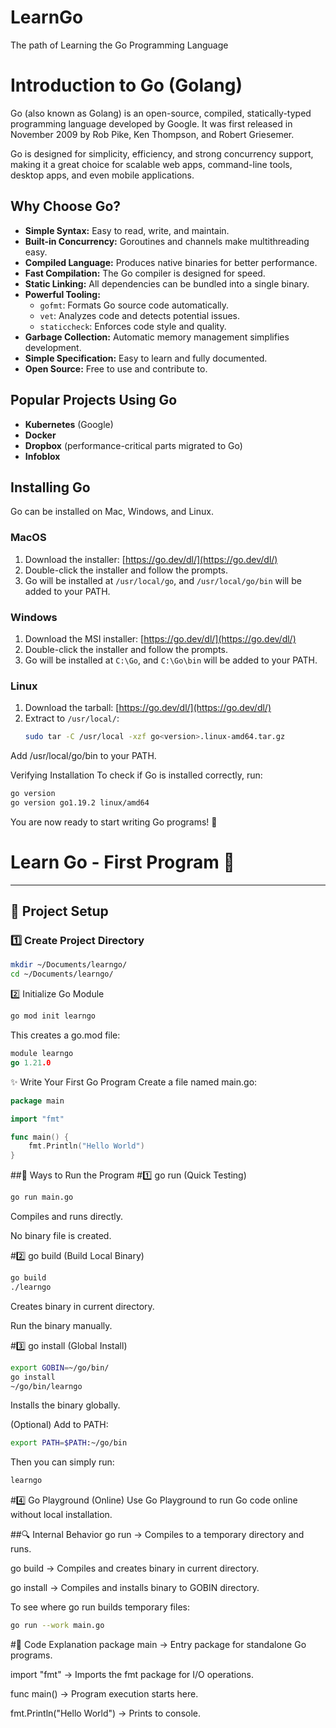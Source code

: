 # LearnGo
The path of Learning the Go Programming Language

# Introduction to Go (Golang)

Go (also known as Golang) is an open-source, compiled, statically-typed programming language developed by Google. It was first released in November 2009 by Rob Pike, Ken Thompson, and Robert Griesemer.

Go is designed for simplicity, efficiency, and strong concurrency support, making it a great choice for scalable web apps, command-line tools, desktop apps, and even mobile applications.

## Why Choose Go?

- **Simple Syntax:** Easy to read, write, and maintain.
- **Built-in Concurrency:** Goroutines and channels make multithreading easy.
- **Compiled Language:** Produces native binaries for better performance.
- **Fast Compilation:** The Go compiler is designed for speed.
- **Static Linking:** All dependencies can be bundled into a single binary.
- **Powerful Tooling:**
  - `gofmt`: Formats Go source code automatically.
  - `vet`: Analyzes code and detects potential issues.
  - `staticcheck`: Enforces code style and quality.
- **Garbage Collection:** Automatic memory management simplifies development.
- **Simple Specification:** Easy to learn and fully documented.
- **Open Source:** Free to use and contribute to.

## Popular Projects Using Go

- **Kubernetes** (Google)
- **Docker**
- **Dropbox** (performance-critical parts migrated to Go)
- **Infoblox**

## Installing Go

Go can be installed on Mac, Windows, and Linux.

### MacOS
1. Download the installer: [https://go.dev/dl/](https://go.dev/dl/)
2. Double-click the installer and follow the prompts.
3. Go will be installed at `/usr/local/go`, and `/usr/local/go/bin` will be added to your PATH.

### Windows
1. Download the MSI installer: [https://go.dev/dl/](https://go.dev/dl/)
2. Double-click the installer and follow the prompts.
3. Go will be installed at `C:\Go`, and `C:\Go\bin` will be added to your PATH.

### Linux
1. Download the tarball: [https://go.dev/dl/](https://go.dev/dl/)
2. Extract to `/usr/local/`:
   ```bash
   sudo tar -C /usr/local -xzf go<version>.linux-amd64.tar.gz
   
Add /usr/local/go/bin to your PATH.

Verifying Installation
To check if Go is installed correctly, run:

```bash
go version
go version go1.19.2 linux/amd64
```
You are now ready to start writing Go programs! 🚀

# Learn Go - First Program 🚀

---

## 📂 Project Setup

### 1️⃣ Create Project Directory

```bash
mkdir ~/Documents/learngo/
cd ~/Documents/learngo/
```

2️⃣ Initialize Go Module
```bash
go mod init learngo
```
This creates a go.mod file:

```go
module learngo
go 1.21.0
```

✨ Write Your First Go Program
Create a file named main.go:
```main.go
package main

import "fmt"

func main() {
	fmt.Println("Hello World")
}
```

##🚀 Ways to Run the Program
#1️⃣ go run (Quick Testing)
```bash
go run main.go
```
Compiles and runs directly.

No binary file is created.

#2️⃣ go build (Build Local Binary)
```bash
go build
./learngo
```
Creates binary in current directory.

Run the binary manually.

#3️⃣ go install (Global Install)
```bash
export GOBIN=~/go/bin/
go install
~/go/bin/learngo
```

Installs the binary globally.

(Optional) Add to PATH:

```bash
export PATH=$PATH:~/go/bin
```
Then you can simply run:

```bash
learngo
```

#4️⃣ Go Playground (Online)
Use Go Playground to run Go code online without local installation.

##🔍 Internal Behavior
go run → Compiles to a temporary directory and runs.

go build → Compiles and creates binary in current directory.

go install → Compiles and installs binary to GOBIN directory.

To see where go run builds temporary files:

```bash
go run --work main.go
```

#📖 Code Explanation
package main → Entry package for standalone Go programs.

import "fmt" → Imports the fmt package for I/O operations.

func main() → Program execution starts here.

fmt.Println("Hello World") → Prints to console.

